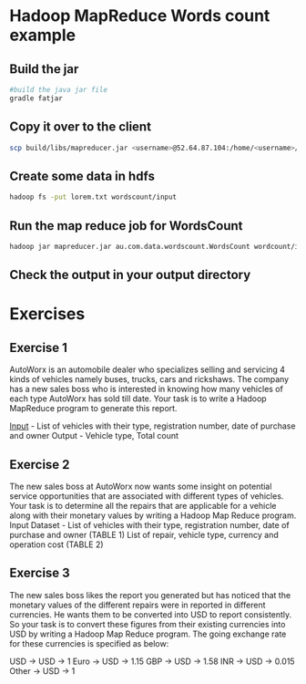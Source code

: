 # Hadoop MapReduce Words count example


## Build the jar
```sh
#build the java jar file
gradle fatjar
```

## Copy it over to the client
```sh
scp build/libs/mapreducer.jar <username>@52.64.87.104:/home/<username>/...
```

## Create some data in hdfs
```sh
hadoop fs -put lorem.txt wordscount/input
```

## Run the map reduce job for WordsCount
```sh
hadoop jar mapreducer.jar au.com.data.wordscount.WordsCount wordcount/input wordcount/output
```
## Check the output in your output directory

# Exercises

## Exercise 1
AutoWorx is an automobile dealer who specializes selling and servicing 4 kinds of vehicles namely buses, trucks, cars and rickshaws. The company has a new sales boss who is interested in knowing how many vehicles of each type AutoWorx has sold till date. Your task is to write a Hadoop MapReduce program to generate this report.

[Input]() - List of vehicles with their type, registration number, date of purchase and owner
Output - Vehicle type, Total count

## Exercise 2
The new sales boss at AutoWorx now wants some insight on potential service opportunities that are associated with different types of vehicles. Your task is to determine all the repairs that are applicable for a vehicle along with their monetary values by writing a Hadoop Map Reduce program.
Input Dataset -
List of vehicles with their type, registration number, date of purchase and owner (TABLE 1)
List of repair, vehicle type, currency and operation cost (TABLE 2)

## Exercise 3
The new sales boss likes the report you generated but has noticed that the monetary values of the different repairs were in reported in different currencies. He wants them to be converted into USD to report consistently. So your task is to convert these figures from their existing currencies into USD by writing a Hadoop Map Reduce program.
The going exchange rate for these currencies is specified as below:

USD -> USD -> 1
Euro -> USD -> 1.15
GBP -> USD -> 1.58
INR -> USD -> 0.015
Other -> USD -> 1